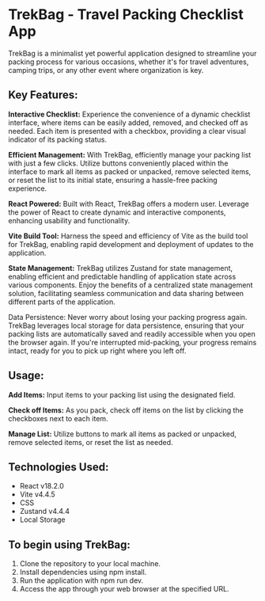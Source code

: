 # TrekBag - Travel Packing Checklist App

TrekBag is a minimalist yet powerful application designed to streamline your packing process for various occasions, whether it's for travel adventures, camping trips, or any other event where organization is key.

## Key Features:

**Interactive Checklist:** Experience the convenience of a dynamic checklist interface, where items can be easily added, removed, and checked off as needed. Each item is presented with a checkbox, providing a clear visual indicator of its packing status.

**Efficient Management:** With TrekBag, efficiently manage your packing list with just a few clicks. Utilize buttons conveniently placed within the interface to mark all items as packed or unpacked, remove selected items, or reset the list to its initial state, ensuring a hassle-free packing experience.

**React Powered:** Built with React, TrekBag offers a modern user. Leverage the power of React to create dynamic and interactive components, enhancing usability and functionality.

**Vite Build Tool:** Harness the speed and efficiency of Vite as the build tool for TrekBag, enabling rapid development and deployment of updates to the application.

**State Management:** TrekBag utilizes Zustand for state management, enabling efficient and predictable handling of application state across various components. Enjoy the benefits of a centralized state management solution, facilitating seamless communication and data sharing between different parts of the application.

Data Persistence: Never worry about losing your packing progress again. TrekBag leverages local storage for data persistence, ensuring that your packing lists are automatically saved and readily accessible when you open the browser again. If you're interrupted mid-packing, your progress remains intact, ready for you to pick up right where you left off.

## Usage:

**Add Items:** Input items to your packing list using the designated field.

**Check off Items:** As you pack, check off items on the list by clicking the checkboxes next to each item.

**Manage List:** Utilize buttons to mark all items as packed or unpacked, remove selected items, or reset the list as needed.

## Technologies Used:

- React v18.2.0
- Vite v4.4.5
- CSS
- Zustand v4.4.4
- Local Storage

## To begin using TrekBag:

1. Clone the repository to your local machine.
2. Install dependencies using npm install.
3. Run the application with npm run dev.
4. Access the app through your web browser at the specified URL.
